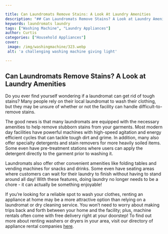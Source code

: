 ```yaml
---

title: Can Laundromats Remove Stains: A Look At Laundry Amenities
description: "## Can Laundromats Remove Stains? A Look at Laundry Amenities...get the full scoop"
keywords: laundromats laundry
tags: ["Washing Machine", "Laundry Appliances"]
author: Curtis
categories: ["Household Appliances"]
cover: 
 image: /img/washingmachine/323.webp
 alt: 'a challenging washing machine giving light'

---
```


## Can Laundromats Remove Stains? A Look at Laundry Amenities 

Do you ever find yourself wondering if a laundromat can get rid of tough stains? Many people rely on their local laundromat to wash their clothing, but they may be unsure of whether or not the facility can handle difficult-to-remove stains. 

The good news is that many laundromats are equipped with the necessary amenities to help remove stubborn stains from your garments. Most modern day facilities have powerful machines with high-speed agitation and energy efficient cycles that can tackle tough dirt and grime. In addition, many also offer specialty detergents and stain removers for more heavily soiled items. Some even have pre-treatment stations where users can apply the detergent directly to the garment prior to washing it. 

Laundromats also offer other convenient amenities like folding tables and vending machines for snacks and drinks. Some even have seating areas where customers can wait for their laundry to finish without having to stand around all day! With these features, doing laundry no longer needs to be a chore - it can actually be something enjoyable! 

If you’re looking for a reliable spot to wash your clothes, renting an appliance at home may be a more attractive option than relying on a laundromat or dry cleaning service. You won’t need to worry about making trips back and forth between your home and the facility; plus, machine rentals often come with free delivery right at your doorstep! To find out more about renting washers or dryers in your area, visit our directory of appliance rental companies [here](./pages/appliance-rental).
